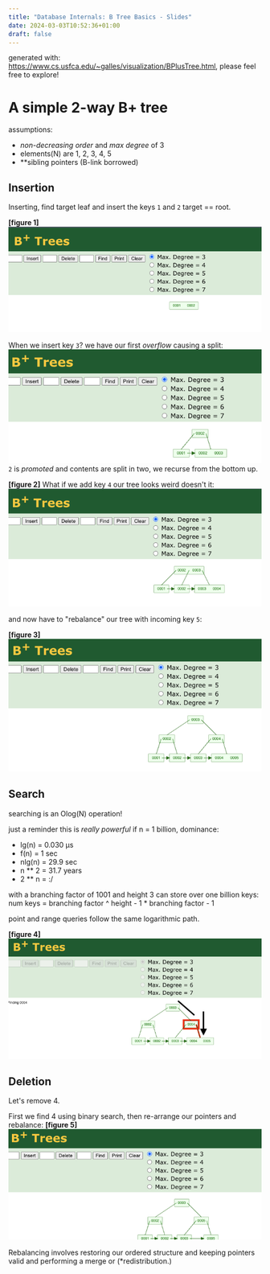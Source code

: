 ```yaml
---
title: "Database Internals: B Tree Basics - Slides"
date: 2024-03-03T10:52:36+01:00
draft: false
---
```


generated with: https://www.cs.usfca.edu/~galles/visualization/BPlusTree.html, please feel free to explore!

# A simple 2-way B+ tree

assumptions:
- *non-decreasing order* and *max degree* of 3
- elements(N) are 1, 2, 3, 4, 5
- **sibling pointers (B-link borrowed)

## Insertion
Inserting, find target leaf and insert the keys `1` and `2` target == root.

**[figure 1]**
![init](/init.png)


When we insert key `3`? we have our first _overflow_ causing a split:
![split](/split.png)
`2` is _promoted_ and contents are split in two, we recurse from the bottom up.

**[figure 2]**
What if we add key `4` our tree looks weird doesn't it:
![balance](/balance.png)

and now have to "rebalance" our tree with incoming key `5`:

**[figure 3]**
![rebalance](/rebalance.png)

## Search
searching is an Olog(N) operation!

just a reminder this is _really powerful_ if n = 1 billion, dominance:
- lg(n) = 0.030 μs
- f(n) = 1 sec
- nlg(n) = 29.9 sec
- n ** 2 = 31.7 years
- 2 ** n = :/

with a branching factor of 1001 and height 3 can store over one billion keys:
num keys = branching factor ^ height - 1 * branching factor - 1

point and range queries follow the same logarithmic path.

**[figure 4]**
![search](/search.png)


## Deletion

Let's remove 4.

First we find 4 using binary search, then re-arrange our pointers and rebalance:
**[figure 5]**
![delete](/delete.png)

Rebalancing involves restoring our ordered structure and keeping pointers valid and 
performing a merge or (*redistribution.)
